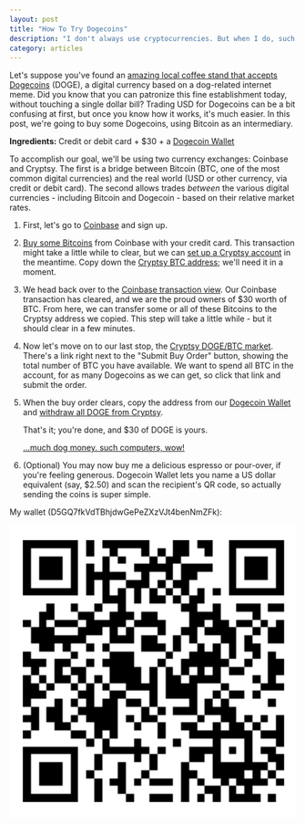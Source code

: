 ```yaml
---
layout: post
title: "How To Try Dogecoins"
description: "I don't always use cryptocurrencies. But when I do, such dogecoin."
category: articles
---
```


Let's suppose you've found an [amazing local coffee stand that accepts Dogecoins](http://papa-november.com/) (DOGE), a digital currency based on a dog-related internet meme. Did you know that you can patronize this fine establishment today, without touching a single dollar bill? Trading USD for Dogecoins can be a bit confusing at first, but once you know how it works, it's much easier. In this post, we're going to buy some Dogecoins, using Bitcoin as an intermediary.

**Ingredients:** Credit or debit card + $30 + a [Dogecoin Wallet](https://play.google.com/store/apps/details?id=de.langerhans.wallet)

To accomplish our goal, we'll be using two currency exchanges: Coinbase and Cryptsy. The first is a bridge between Bitcoin (BTC, one of the most common digital currencies) and the real world (USD or other currency, via credit or debit card). The second allows trades *between* the various digital currencies - including Bitcoin and Dogecoin - based on their relative market rates.

1. First, let's go to [Coinbase](https://coinbase.com/?r=5192a818d70f992b44000088) and sign up.
2. [Buy some Bitcoins](https://coinbase.com/buys) from Coinbase with your credit card. This transaction might take a little while to clear, but we can [set up a Cryptsy account](https://www.cryptsy.com/users/register?refid=192418) in the meantime. Copy down the [Cryptsy BTC address](https://www.cryptsy.com/users/makedeposit/3); we'll need it in a moment.
3. We head back over to the [Coinbase transaction view](https://coinbase.com/transactions). Our Coinbase transaction has cleared, and we are the proud owners of $30 worth of BTC.  From here, we can transfer some or all of these Bitcoins to the Cryptsy address we copied. This step will take a little while - but it should clear in a few minutes.
4. Now let's move on to our last stop, the [Cryptsy DOGE/BTC market](https://www.cryptsy.com/markets/view/132). There's a link right next to the "Submit Buy Order" button, showing the total number of BTC you have available. We want to spend all BTC in the account, for as many Dogecoins as we can get, so click that link and submit the order.
5. When the buy order clears, copy the address from our [Dogecoin Wallet](https://play.google.com/store/apps/details?id=de.langerhans.wallet) and [withdraw all DOGE from Cryptsy](https://www.cryptsy.com/users/makewithdrawal/94).

   That's it; you're done, and $30 of DOGE is yours.

   [...much dog money. such computers, wow!](http://f3.thejournal.ie/media/2013/12/tumblr_mvpqgvi8uy1szim6vo1_400-2.jpg)

6. (Optional) You may now buy me a delicious espresso or pour-over, if you're feeling generous. Dogecoin Wallet lets you name a US dollar equivalent (say, $2.50) and scan the recipient's QR code, so actually sending the coins is super simple.

My wallet (D5GQ7fkVdTBhjdwGePeZXzVJt4benNmZFk):

![D5GQ7fkVdTBhjdwGePeZXzVJt4benNmZFk](/images/doge.png)